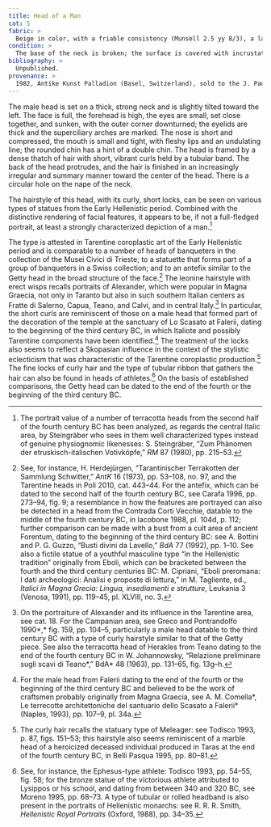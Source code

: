 ```yaml
---
title: Head of a Man
cat: 5
fabric: >
  Beige in color, with a friable consistency (Munsell 2.5 yy 8/3), a layer of white slip, and traces of red color on the hair and face visible in certain points even beneath the incrustations.
condition: >
  The base of the neck is broken; the surface is covered with incrustations.
bibliography: >
  Unpublished.
provenance: >
  1982, Antike Kunst Palladion (Basel, Switzerland), sold to the J. Paul Getty Museum, 1982.
---
```

The male head is set on a thick, strong neck and is slightly tilted
toward the left. The face is full, the forehead is high, the eyes are
small, set close together, and sunken, with the outer corner downturned;
the eyelids are thick and the superciliary arches are marked. The nose
is short and compressed, the mouth is small and tight, with fleshy lips
and an undulating line; the rounded chin has a hint of a double chin.
The head is framed by a dense thatch of hair with short, vibrant curls
held by a tubular band. The back of the head protrudes, and the hair is
finished in an increasingly irregular and summary manner toward the
center of the head. There is a circular hole on the nape of the neck.

The hairstyle of this head, with its curly, short locks, can be seen on
various types of statues from the Early Hellenistic period. Combined
with the distinctive rendering of facial features, it appears to be, if
not a full-fledged portrait, at least a strongly characterized depiction
of a man.[^1]

The type is attested in Tarentine coroplastic art of the Early
Hellenistic period and is comparable to a number of heads of banqueters
in the collection of the Musei Civici di Trieste; to a statuette that
forms part of a group of banqueters in a Swiss collection; and to an
antefix similar to the Getty head in the broad structure of the
face.[^2] The leonine hairstyle with erect wisps recalls portraits of
Alexander, which were popular in Magna Graecia, not only in Taranto but
also in such southern Italian centers as Fratte di Salerno, Capua,
Teano, and Calvi, and in central Italy.[^3] In particular, the short
curls are reminiscent of those on a male head that formed part of the
decoration of the temple at the sanctuary of Lo Scasato at Falerii,
dating to the beginning of the third century <span
class="smcaps">BC</span>, in which Italiote and
possibly Tarentine components have been identified.[^4] The treatment of
the locks also seems to reflect a Skopasian influence in the context of
the stylistic eclecticism that was characteristic of the Tarentine
coroplastic production.[^5] The fine locks of curly hair and the type of
tubular ribbon that gathers the hair can also be found in heads of
athletes.[^6] On the basis of established comparisons, the Getty head
can be dated to the end of the fourth or the beginning of the third
century <span class="smcaps">BC.</span>

[^1]: The portrait value of a number of terracotta heads from the second
    half of the fourth century <span
    class="smcaps">BC</span> has been analyzed, as
    regards the central Italic area, by Steingräber who sees in them
    well characterized types instead of genuine physiognomic likenesses:
    S. Steingräber, “Zum Phänomen der etruskisch-italischen Votivköpfe,”
    *RM* 87 (1980), pp. 215–53.

[^2]: See, for instance, H. Herdejürgen, “Tarantinischer Terrakotten der
    Sammlung Schwitter,” *AntK* 16 (1973), pp. 53–108, no. 97, and the
    Tarentine heads in <span
    class="smcaps">Poli</span> 2010, cat. 443–44. For
    the antefix, which can be dated to the second half of the fourth
    century <span class="smcaps">BC</span>, see <span
    class="smcaps">Carafa</span> 1996, pp. 273–94,
    fig. 9; a resemblance in how the features are portrayed can also be
    detected in a head from the Contrada Corti Vecchie, datable to the
    middle of the fourth century <span
    class="smcaps">BC</span>, in <span
    class="smcaps">Iacobone</span> 1988, pl. 104d, p.
    112; further comparison can be made with a bust from a cult area of
    ancient Forentum, dating to the beginning of the third century <span
    class="smcaps">BC</span>: see A. Bottini and P. G.
    Guzzo, “Busti divini da Lavello,” *BdA* 77 (1992), pp. 1–10. See
    also a fictile statue of a youthful masculine type “in the
    Hellenistic tradition” originally from Eboli, which can be bracketed
    between the fourth and the third century centuries <span
    class="smcaps">BC</span>: M. Cipriani, “Eboli
    preromana: I dati archeologici: Analisi e proposte di lettura,” in
    M. Tagliente, ed., *Italici in Magna Grecia: Lingua, insediamenti e
    strutture*, Leukania 3 (Venosa, 1991), pp. 119–45, pl. XLVIII, no.
    3.

[^3]: On the portraiture of Alexander and its influence in the Tarentine
    area, see cat. 18. For the Campanian area, see <span
    class="smcaps">Greco and Pontrandolfo</span>
    1990*,* fig. 159, pp. 104–5, particularly a male head datable to the
    third century <span class="smcaps">BC</span> with
    a type of curly hairstyle similar to that of the Getty piece. See
    also the terracotta head of Herakles from Teano dating to the end of
    the fourth century <span class="smcaps">BC</span>
    in W. Johannowsky, “Relazione preliminare sugli scavi di Teano*,”
    BdA* 48 (1963), pp. 131–65, fig. 13g–h.

[^4]: For the male head from Falerii dating to the end of the fourth or
    the beginning of the third century <span
    class="smcaps">BC</span> and believed to be the
    work of craftsmen probably originally from Magna Graecia, see A. M.
    Comella*, Le terrecotte architettoniche del santuario dello Scasato
    a Falerii* (Naples, 1993), pp. 107–9, pl. 34a.

[^5]: The curly hair recalls the statuary type of Meleager: see <span
    class="smcaps">Todisco</span> 1993, p. 87, figs.
    151–53; this hairstyle also seems reminiscent of a marble head of a
    heroicized deceased individual produced in Taras at the end of the
    fourth century <span class="smcaps">BC,</span> in
    <span class="smcaps">Belli Pasqua</span> 1995, pp.
    80–81.

[^6]: See, for instance, the Ephesus-type athlete: <span
    class="smcaps">Todisco</span> 1993, pp. 54–55,
    fig. 58; for the bronze statue of the victorious athlete attributed
    to Lysippos or his school, and dating from between 340 and 320 <span
    class="smcaps">BC,</span> see <span
    class="smcaps">Moreno</span> 1995, pp. 68–73. A
    type of tubular or rolled headband is also present in the portraits
    of Hellenistic monarchs: see R. R. R. Smith, *Hellenistic Royal
    Portraits* (Oxford, 1988), pp. 34–35.
